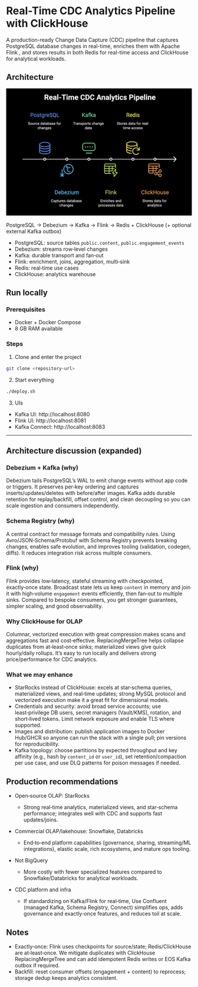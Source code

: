 # Real-Time CDC Analytics Pipeline with ClickHouse

A production-ready Change Data Capture (CDC) pipeline that captures PostgreSQL database changes in real-time, enriches them with Apache Flink , and stores results in both Redis for real-time access and ClickHouse for analytical workloads.

## Architecture

![CDC Architecture](./arc.png)

PostgreSQL → Debezium → Kafka → Flink → Redis + ClickHouse (+ optional external Kafka outbox)

- PostgreSQL: source tables `public.content`, `public.engagement_events`
- Debezium: streams row‑level changes
- Kafka: durable transport and fan‑out
- Flink: enrichment, joins, aggregation, multi‑sink
- Redis: real‑time use cases
- ClickHouse: analytics warehouse

## Run locally

### Prerequisites
- Docker + Docker Compose
- 8 GB RAM available

### Steps
1) Clone and enter the project
```bash
git clone <repository-url>
```
2) Start everything
```bash
./deploy.sh
```
3) UIs
- Kafka UI: http://localhost:8080
- Flink UI: http://localhost:8081
- Kafka Connect: http://localhost:8083

---

## Architecture discussion (expanded)

### Debezium + Kafka (why)
Debezium tails PostgreSQL’s WAL to emit change events without app code or triggers. It preserves per‑key ordering and captures inserts/updates/deletes with before/after images. Kafka adds durable retention for replay/backfill, offset control, and clean decoupling so you can scale ingestion and consumers independently.

### Schema Registry (why)
A central contract for message formats and compatibility rules. Using Avro/JSON‑Schema/Protobuf with Schema Registry prevents breaking changes, enables safe evolution, and improves tooling (validation, codegen, diffs). It reduces integration risk across multiple consumers.

### Flink (why)
Flink provides low‑latency, stateful streaming with checkpointed, exactly‑once state. Broadcast state lets us keep `content` in memory and join it with high‑volume `engagement` events efficiently, then fan‑out to multiple sinks. Compared to bespoke consumers, you get stronger guarantees, simpler scaling, and good observability.

### Why ClickHouse for OLAP
Columnar, vectorized execution with great compression makes scans and aggregations fast and cost‑effective. ReplacingMergeTree helps collapse duplicates from at‑least‑once sinks; materialized views give quick hourly/daily rollups. It’s easy to run locally and delivers strong price/performance for CDC analytics.

### What we may enhance
- StarRocks instead of ClickHouse: excels at star‑schema queries, materialized views, and real‑time updates; strong MySQL protocol and vectorized execution make it a great fit for dimensional models.
- Credentials and security: avoid broad service accounts; use least‑privilege DB users, secret managers (Vault/KMS), rotation, and short‑lived tokens. Limit network exposure and enable TLS where supported.
- Images and distribution: publish application images to Docker Hub/GHCR so anyone can run the stack with a single pull; pin versions for reproducibility.
- Kafka topology: choose partitions by expected throughput and key affinity (e.g., hash by `content_id` or `user_id`), set retention/compaction per use case, and use DLQ patterns for poison messages if needed.

## Production recommendations

- Open‑source OLAP: StarRocks
  - Strong real‑time analytics, materialized views, and star‑schema performance; integrates well with CDC and supports fast updates/joins.

- Commercial OLAP/lakehouse: Snowflake, Databricks
  - End‑to‑end platform capabilities (governance, sharing, streaming/ML integrations), elastic scale, rich ecosystems, and mature ops tooling.

- Not BigQuery 
  -  More costly with fewer specialized features compared to Snowflake/Databricks for analytical workloads.

- CDC platform and infra
  - If standardizing on Kafka/Flink for real‑time, Use Confluent (managed Kafka, Schema Registry, Connect) simplifies ops, adds governance and exactly‑once features, and reduces toil at scale.

## Notes
- Exactly‑once: Flink uses checkpoints for source/state; Redis/ClickHouse are at‑least‑once. We mitigate duplicates with ClickHouse ReplacingMergeTree and can add idempotent Redis writes or EOS Kafka outbox if required.
- Backfill: reset consumer offsets (engagement + content) to reprocess; storage dedup keeps analytics consistent.
